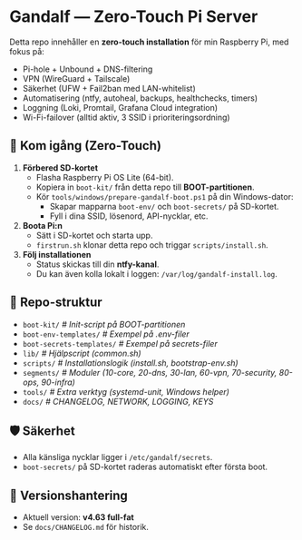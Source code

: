 # Gandalf — Zero-Touch Pi Server

Detta repo innehåller en **zero-touch installation** för min Raspberry Pi, med fokus på:
- Pi-hole + Unbound + DNS-filtering
- VPN (WireGuard + Tailscale)
- Säkerhet (UFW + Fail2ban med LAN-whitelist)
- Automatisering (ntfy, autoheal, backups, healthchecks, timers)
- Loggning (Loki, Promtail, Grafana Cloud integration)
- Wi-Fi-failover (alltid aktiv, 3 SSID i prioriteringsordning)

## 🚀 Kom igång (Zero-Touch)

1. **Förbered SD-kortet**
   - Flasha Raspberry Pi OS Lite (64-bit).
   - Kopiera in `boot-kit/` från detta repo till **BOOT-partitionen**.
   - Kör `tools/windows/prepare-gandalf-boot.ps1` på din Windows-dator:
     - Skapar mapparna `boot-env/` och `boot-secrets/` på SD-kortet.
     - Fyll i dina SSID, lösenord, API-nycklar, etc.
2. **Boota Pi:n**
   - Sätt i SD-kortet och starta upp.
   - `firstrun.sh` klonar detta repo och triggar `scripts/install.sh`.
3. **Följ installationen**
   - Status skickas till din **ntfy-kanal**.
   - Du kan även kolla lokalt i loggen: `/var/log/gandalf-install.log`.

## 📂 Repo-struktur
   - `boot-kit/`                *# Init-script på BOOT-partitionen*
   - `boot-env-templates/`      *# Exempel på .env-filer*
   - `boot-secrets-templates/`  *# Exempel på secrets-filer*
   - `lib/`                     *# Hjälpscript (common.sh)*
   - `scripts/`                 *# Installationslogik (install.sh, bootstrap-env.sh)*
   - `segments/`                *# Moduler (10-core, 20-dns, 30-lan, 60-vpn, 70-security, 80-ops, 90-infra)*
   - `tools/`                   *# Extra verktyg (systemd-unit, Windows helper)*
   - `docs/`                    *# CHANGELOG, NETWORK, LOGGING, KEYS*

## 🛡 Säkerhet
- Alla känsliga nycklar ligger i `/etc/gandalf/secrets`.
- `boot-secrets/` på SD-kortet raderas automatiskt efter första boot.

## 📝 Versionshantering
- Aktuell version: **v4.63 full-fat**
- Se `docs/CHANGELOG.md` för historik.
